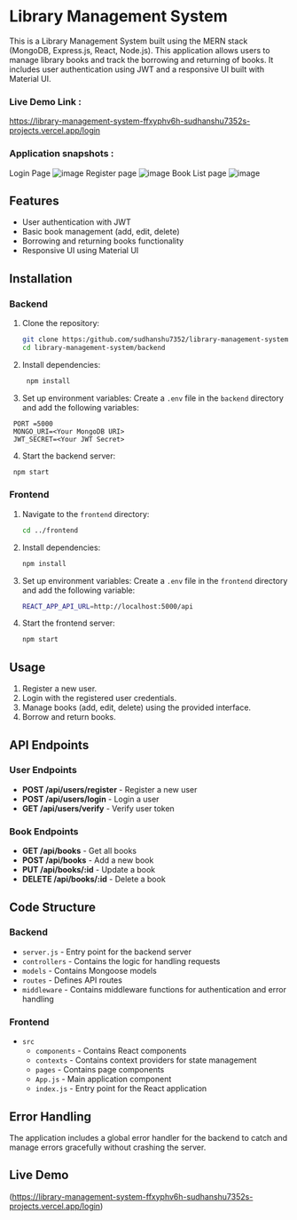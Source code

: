 # Library Management System

This is a Library Management System built using the MERN stack (MongoDB, Express.js, React, Node.js). This application allows users to manage library books and track the borrowing and returning of books. It includes user authentication using JWT and a responsive UI built with Material UI.

### Live Demo Link :
https://library-management-system-ffxyphv6h-sudhanshu7352s-projects.vercel.app/login

### Application snapshots :
Login Page
![image](https://github.com/user-attachments/assets/9dc95446-f278-4d86-a02d-d134b85c472f)
Register page
![image](https://github.com/user-attachments/assets/a69c7b7c-ebde-4e2e-b758-05af638db516)
Book List page
![image](https://github.com/user-attachments/assets/e3a4ba7b-b5c1-4b62-b576-901cff5679f0)


## Features

- User authentication with JWT
- Basic book management (add, edit, delete)
- Borrowing and returning books functionality
- Responsive UI using Material UI

## Installation

### Backend

1. Clone the repository:
   ```sh
   git clone https:/github.com/sudhanshu7352/library-management-system.git
   cd library-management-system/backend
   ```

2. Install dependencies:
   ```sh
    npm install
    ```

3. Set up environment variables:
   Create a `.env` file in the `backend` directory and add the following variables:
  ```env
   PORT =5000
   MONGO_URI=<Your MongoDB URI>
   JWT_SECRET=<Your JWT Secret>
   ```

4. Start the backend server:
  ```sh
   npm start
   ```

### Frontend

1. Navigate to the `frontend` directory:
   ```sh
   cd ../frontend
   ```

2. Install dependencies:
   ```sh
   npm install
   ```

3. Set up environment variables:
   Create a `.env` file in the `frontend` directory and add the following variable:
   ```sh
   REACT_APP_API_URL=http://localhost:5000/api
   ```

4. Start the frontend server:
   ```sh
   npm start
   ```

## Usage

1. Register a new user.
2. Login with the registered user credentials.
3. Manage books (add, edit, delete) using the provided interface.
4. Borrow and return books.

## API Endpoints

### User Endpoints

- **POST /api/users/register** - Register a new user
- **POST /api/users/login** - Login a user
- **GET /api/users/verify** - Verify user token

### Book Endpoints

- **GET /api/books** - Get all books
- **POST /api/books** - Add a new book
- **PUT /api/books/:id** - Update a book
- **DELETE /api/books/:id** - Delete a book

## Code Structure

### Backend

- `server.js` - Entry point for the backend server
- `controllers` - Contains the logic for handling requests
- `models` - Contains Mongoose models
- `routes` - Defines API routes
- `middleware` - Contains middleware functions for authentication and error handling

### Frontend

- `src`
  - `components` - Contains React components
  - `contexts` - Contains context providers for state management
  - `pages` - Contains page components
  - `App.js` - Main application component
  - `index.js` - Entry point for the React application

## Error Handling

The application includes a global error handler for the backend to catch and manage errors gracefully without crashing the server.

## Live Demo

(https://library-management-system-ffxyphv6h-sudhanshu7352s-projects.vercel.app/login)
